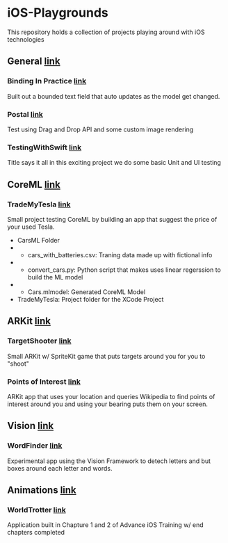 # iOS-Playgrounds
This repository holds a collection of projects playing around with iOS technologies

## General [link](/General)

### Binding In Practice [link](/General/Binding%20In%20Practice)

Built out a bounded text field that auto updates as the model get changed.

### Postal [link](/General/Postal)

Test using Drag and Drop API and some custom image rendering

### TestingWithSwift [link](/General/TestingWithSwift)

Title says it all in this exciting project we do some basic Unit and UI testing

## CoreML [link](/CoreML)

### TradeMyTesla [link](/CoreML/TradeMyTesla)

Small project testing CoreML by building an app that suggest the price of your used Tesla.
- CarsML Folder
- - cars_with_batteries.csv: Traning data made up with fictional info
- - convert_cars.py: Python script that makes uses linear regerssion to build the ML model
- - Cars.mlmodel: Generated CoreML Model
- TradeMyTesla: Project folder for the XCode Project

## ARKit [link](/ARKit)

### TargetShooter [link](/ARKit/TargetShooter)

Small ARKit w/ SpriteKit game that puts targets around you for you to "shoot"

### Points of Interest [link](/ARKit/Points%20of%20Interest)

ARKit app that uses your location and queries Wikipedia to find points of interest around you and using your bearing puts them on your screen.

## Vision [link](/Vision)

### WordFinder [link](/Vision/WordFinder)

Experimental app using the Vision Framework to detech letters and but boxes around each letter and words.

## Animations [link](/Animations)

### WorldTrotter [link](/Animations/WorldTrotter)

Application built in Chapture 1 and 2 of Advance iOS Training w/ end chapters completed
